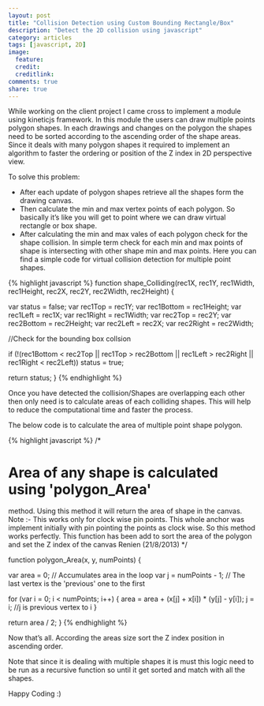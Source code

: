 ```yaml
---
layout: post
title: "Collision Detection using Custom Bounding Rectangle/Box"
description: "Detect the 2D collision using javascript"
category: articles
tags: [javascript, 2D]
image:
  feature: 
  credit: 
  creditlink: 
comments: true
share: true
---
```


While working on the client project I came cross to implement a module using kineticjs framework. In this module the users can draw multiple points polygon shapes. In each drawings and changes on the polygon the shapes need to be sorted according to the ascending order of the shape areas. Since it deals with many polygon shapes it required to implement an algorithm to faster the ordering or position of the Z index in 2D perspective view.

To solve this problem:

* After each update of polygon shapes retrieve all the shapes form the drawing canvas.
* Then calculate the min and max vertex points of each polygon. So basically it’s like you will get to point where we can draw 	  virtual rectangle or box shape.
* After calculating the min and max vales of each polygon check for the shape collision. In simple term check for each min and   max points of shape is intersecting with other shape min and max points. Here you can find a simple code for virtual collision detection for multiple point shapes.

{% highlight javascript %}
function shape_Colliding(rec1X, rec1Y, rec1Width, rec1Height,
 rec2X, rec2Y, rec2Width, rec2Height) {
 
 var status = false;
 var rec1Top = rec1Y;
 var rec1Bottom = rec1Height;
 var rec1Left = rec1X;
 var rec1Right = rec1Width;
 var rec2Top = rec2Y;
 var rec2Bottom = rec2Height;
 var rec2Left = rec2X;
 var rec2Right = rec2Width;
 
//Check for the bounding box collsion
 
if (!(rec1Bottom < rec2Top ||
 rec1Top > rec2Bottom ||
 rec1Left > rec2Right ||
 rec1Right < rec2Left))
 status = true;
 
return status;
}
{% endhighlight %}

Once you have detected the collision/Shapes are overlapping each other then only need is to calculate areas of each colliding shapes. This will help to reduce the computational time and faster the process.

The below code is to calculate the area of multiple point shape polygon.

{% highlight javascript %}
/*
# Area of any shape is calculated using 'polygon_Area'
method. Using this method it will return the area of
shape in the canvas.
Note :- This works only for clock wise pin points.
This whole anchor was implement initially with
pin pointing the points as clock wise. So this
method works perfectly.
This function has been add to sort the area of the polygon
and set the Z index of the canvas
Renien (21/8/2013)
*/
 
function polygon_Area(x, y, numPoints) {
 
var area = 0; // Accumulates area in the loop
 var j = numPoints - 1; // The last vertex is the 'previous' one to the first
 
 for (var i = 0; i < numPoints; i++) {
 area = area + (x[j] + x[i]) * (y[j] - y[i]);
 j = i; //j is previous vertex to i
 }
 
return area / 2;
}
{% endhighlight %}

Now that’s all. According the areas size sort the Z index position in ascending order.

Note that since it is dealing with multiple shapes it is must this logic need to be run as a recursive function so until it get sorted and match with all the shapes.

Happy Coding  :)
